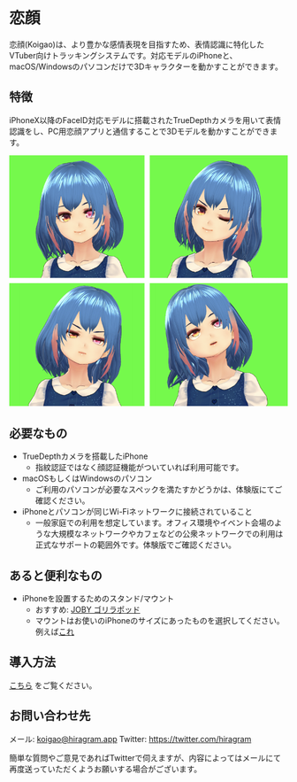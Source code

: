 # 恋顔

恋顔(Koigao)は、より豊かな感情表現を目指すため、表情認識に特化したVTuber向けトラッキングシステムです。対応モデルのiPhoneと、macOS/Windowsのパソコンだけで3Dキャラクターを動かすことができます。

## 特徴

iPhoneX以降のFaceID対応モデルに搭載されたTrueDepthカメラを用いて表情認識をし、PC用恋顔アプリと通信することで3Dモデルを動かすことができます。

![](./images/face.png)

## 必要なもの

- TrueDepthカメラを搭載したiPhone
  - 指紋認証ではなく顔認証機能がついていれば利用可能です。
- macOSもしくはWindowsのパソコン
  - ご利用のパソコンが必要なスペックを満たすかどうかは、体験版にてご確認ください。
- iPhoneとパソコンが同じWi-Fiネットワークに接続されていること
  - 一般家庭での利用を想定しています。オフィス環境やイベント会場のような大規模なネットワークやカフェなどの公衆ネットワークでの利用は正式なサポートの範囲外です。体験版でご確認ください。

## あると便利なもの

- iPhoneを設置するためのスタンド/マウント
  - おすすめ: [JOBY ゴリラポッド](https://amzn.to/34K76Q6)
  - マウントはお使いのiPhoneのサイズにあったものを選択してください。例えば[これ](https://amzn.to/3alKYg4)

## 導入方法

[こちら](./guide.html) をご覧ください。

## お問い合わせ先

メール: koigao@hiragram.app
Twitter: https://twitter.com/hiragram

簡単な質問やご意見であればTwitterで伺えますが、内容によってはメールにて再度送っていただくようお願いする場合がございます。
